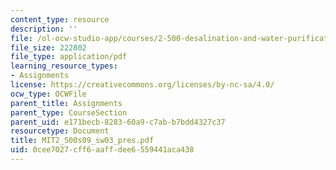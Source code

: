 ```yaml
---
content_type: resource
description: ''
file: /ol-ocw-studio-app/courses/2-500-desalination-and-water-purification-spring-2009/0cee7027cff6aaffdee6559441aca438_MIT2_500s09_sw03_pres.pdf
file_size: 222802
file_type: application/pdf
learning_resource_types:
- Assignments
license: https://creativecommons.org/licenses/by-nc-sa/4.0/
ocw_type: OCWFile
parent_title: Assignments
parent_type: CourseSection
parent_uid: e171becb-8283-60a9-c7ab-b7bdd4327c37
resourcetype: Document
title: MIT2_500s09_sw03_pres.pdf
uid: 0cee7027-cff6-aaff-dee6-559441aca438
---
```


